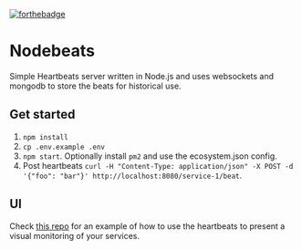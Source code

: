 [![forthebadge](http://forthebadge.com/images/badges/gluten-free.svg)](http://forthebadge.com)

# Nodebeats
Simple Heartbeats server written in Node.js and uses websockets and mongodb to store the beats for historical use.

## Get started
1. `npm install`
2. `cp .env.example .env`
3. `npm start`. Optionally install `pm2` and use the ecosystem.json config.
4. Post heartbeats `curl -H "Content-Type: application/json" -X POST -d '{"foo": "bar"}' http://localhost:8080/service-1/beat`.

## UI

Check [this repo](https://github.com/tbleckert/nodebeats-ui) for an example of how to use the heartbeats to present a visual monitoring of your services.
